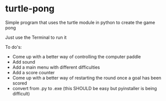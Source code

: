 # turtle-pong
Simple program that uses the turtle module in python to create the game pong

Just use the Terminal to run it



To do's:

  - Come up with a better way of controlling the computer paddle
  - Add sound
  - Add a main menu with different difficulties
  - Add a score counter
  - Come up with a better way of restarting the round once a goal has been scored
  - convert from .py to .exe (this SHOULD be easy but pyinstaller is being difficult)
    
